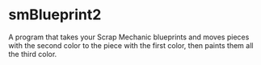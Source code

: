 # smBlueprint2
A program that takes your Scrap Mechanic blueprints and moves pieces with the second color to the piece with the first color, then paints them all the third color.
